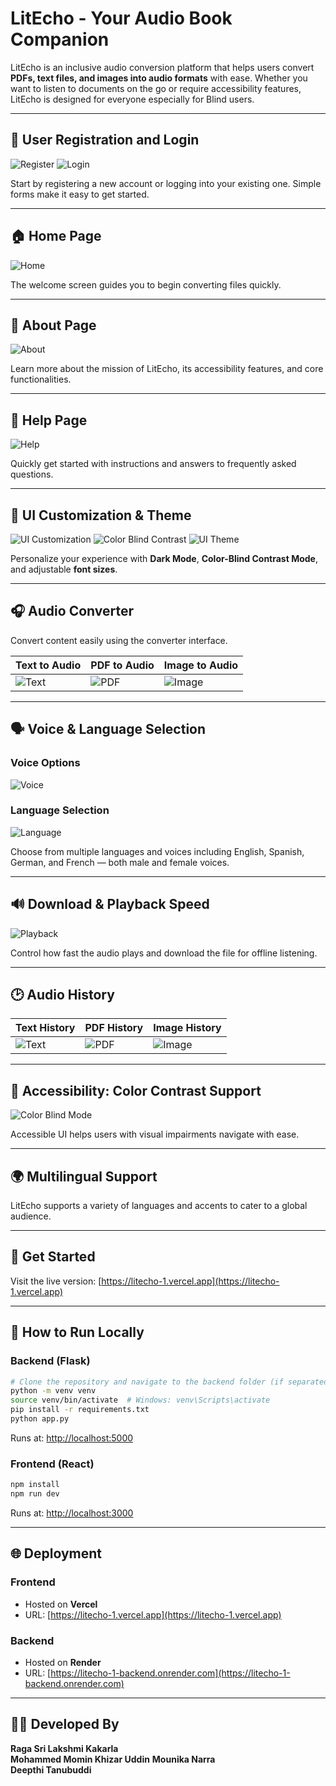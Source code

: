 # LitEcho - Your Audio Book Companion

LitEcho is an inclusive audio conversion platform that helps users convert **PDFs, text files, and images into audio formats** with ease. Whether you want to listen to documents on the go or require accessibility features, LitEcho is designed for everyone especially for Blind users.

---

## 🔐 User Registration and Login

![Register](./screenshots/register.png)
![Login](./screenshots/login.png)

Start by registering a new account or logging into your existing one. Simple forms make it easy to get started.

---

## 🏠 Home Page

![Home](./screenshots/Home%20page.png)

The welcome screen guides you to begin converting files quickly.

---

## 📖 About Page

![About](/screenshots/about.png)

Learn more about the mission of LitEcho, its accessibility features, and core functionalities.

---

## 🙋 Help Page

![Help](./screenshots/Help%20page.png)

Quickly get started with instructions and answers to frequently asked questions.

---

## 🎨 UI Customization & Theme

![UI Customization](./screenshots/UI%20Customization.png)
![Color Blind Contrast](./screenshots/Color%20blind%20contrast%20mode.png)
![UI Theme](./screenshots/UI%20Theme.png)

Personalize your experience with **Dark Mode**, **Color-Blind Contrast Mode**, and adjustable **font sizes**.

---

## 🎧 Audio Converter

Convert content easily using the converter interface.

| Text to Audio | PDF to Audio | Image to Audio |
| ------------- | ------------ | -------------- |
| ![Text](./screenshots/history-text.png) | ![PDF](./screenshots/history-pdf.png) | ![Image](./screenshots/history-image.png) |

---

## 🗣️ Voice & Language Selection

### Voice Options

![Voice](./screenshots/voice-language.png)

### Language Selection

![Language](./screenshots/language-select.png)

Choose from multiple languages and voices including English, Spanish, German, and French — both male and female voices.

---

## 🔊 Download & Playback Speed

![Playback](./screenshots/playback-speed.png)

Control how fast the audio plays and download the file for offline listening.

---

## 🕑 Audio History

| Text History | PDF History | Image History |
| ------------ | ----------- | ------------- |
| ![Text](./screenshots/history-text.png) | ![PDF](./screenshots/history-pdf.png) | ![Image](./screenshots/history-image.png) |

---

## 🎨 Accessibility: Color Contrast Support

![Color Blind Mode](./screenshots/Color%20blind%20contrast%20mode.png)

Accessible UI helps users with visual impairments navigate with ease.

---

## 🌍 Multilingual Support

LitEcho supports a variety of languages and accents to cater to a global audience.

---

## 🚀 Get Started

Visit the live version: [https://litecho-1.vercel.app](https://litecho-1.vercel.app)

---

## 🧰 How to Run Locally

### Backend (Flask)

```bash
# Clone the repository and navigate to the backend folder (if separated)
python -m venv venv
source venv/bin/activate  # Windows: venv\Scripts\activate
pip install -r requirements.txt
python app.py
```

Runs at: [http://localhost:5000](http://localhost:5000)

### Frontend (React)

```bash
npm install
npm run dev
```

Runs at: [http://localhost:3000](http://localhost:3000)

---

## 🌐 Deployment

### Frontend

- Hosted on **Vercel**
- URL: [https://litecho-1.vercel.app](https://litecho-1.vercel.app)

### Backend

- Hosted on **Render**
- URL: [https://litecho-1-backend.onrender.com](https://litecho-1-backend.onrender.com)

---

## 👩‍💻 Developed By

**Raga Sri Lakshmi Kakarla**  
**Mohammed Momin Khizar Uddin**
 **Mounika Narra**  
**Deepthi Tanubuddi**